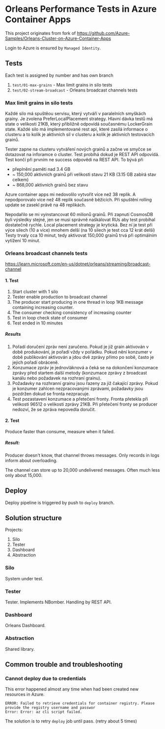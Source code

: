# Orleans Performance Tests in Azure Container Apps

This project originates from fork of https://github.com/Azure-Samples/Orleans-Cluster-on-Azure-Container-Apps

Login to Azure is ensured by `Managed Identity`.


## Tests

Each test is assigned by number and has own branch

1. `test/01-max-grains` - Max limit grains in silo tests
2. `test/02-stream-broadcast` - Orleans broadcast channels tests

### Max limit grains in silo tests

Každé silo má spuštěou servisu, který vytváří v paralelních smyškách grainy.
Je zvolena PreferLocalPlacement strategy.
Hlavní dávka testů má state o velikosti 21KB, který přibližně odpovídá současnému LockerGrain state.
Každé silo má implementované rest api, které zasílá informace o clusteru a to kolik je aktivních sil v clusteru a kolik je aktivních testovacích grainů.

Tester zapne na clusteru vytváření nových grainů a začne ve smyčce se dotazovat na inforamce o cluster.
Test probíhá dokud je REST API odpovídá. Test končí při prvním ne success odpovědi na REST API.
To bývá při
- přeplnění paměti nad 3.4 GB
- ~ 150,000 aktivních grainů při velikosti stavu 21 KB (3.15 GB zabírá stav celkem)
- ~ 868,000 aktivních grainů bez stavu



Azure container apps mi nedovolilo vytvořit více než 38 replik. A nepodporovalo více než 48 replik současně běžících. Při spuštění rolling update se zasekl právě na 48 replikách.


Nepodařilo se mi vyinstancovat 60 milionů grainů.
Při zapnutí CosmosDB byli výsledky stejné, jen se musí správně naškálovat RUs aby test probíhal dostatečně rychle.
Local placement strategy je krytická. Bez ní je test při výce silech (10 a více) mnohem delší (na 10 silech je test cca 12 krát delší)
Testy trvaly cca 10 minut, tedy aktivovat 150,000 grainů trvá při optimálním vytížení 10 minut.


### Orleans broadcast channels tests

https://learn.microsoft.com/en-us/dotnet/orleans/streaming/broadcast-channel

#### 1. Test

1. Start cluster with 1 silo
2. Tester enable production to broadcast channel
3. The producer start producing in one thread in loop 1KB message containing increasing counter.
4. The consumer checking consistency of increasing counter
5. Test in loop check state of consumer
6. Test ended in 10 minutes

##### Results

1. Pořadí doručení zpráv není zaručeno. Pokud je již grain aktivován v době produkování, je pořadí vždy v pořádku. 
Pokud nění konzumer v době publikování aktivován a jdou dvě zprávy přímo po sobě, často je jejich pořadí obráceně.
2. Konzumace zpráv je jednovláknová a čeká se na dokončení konzumace zprávy před startem další metody 
(konzumace zprávy z broadcast kanálu nebo požadavek na rozhraní grainu).
3. Požadavky na rozhranní grainu jsou řazeny za již čakající zprávy. Pokud je konzumer zahlcen nezpracovanými zprávami, 
požadavky jsou pozdržen dokud se fronta nezpracuje. 
4. Test pozastavení konzumace a přetečení fronty. Fronta přetekla při velikosti 96512 o velikosti zprávy 21KB.
Při přetečení fronty se producer nedozví, že se zpráva nepovedla doručit.


#### 2. Test

Produce faster than consume, measure when it failed.

##### Result:

Producer doesn't know, that channel throws messages.
Only records in logs inform about overloading.

The channel can store up to 20,000 undelivered messages. 
Often much less only about 15,000.

## Deploy

Deploy pipeline is triggered by push to `deploy` branch.

## Solution structure

Projects:
1. Silo
2. Tester
3. Dashboard
4. Abstraction

### Silo

System under test.

### Tester

Tester.
Implements NBomber.
Handling by REST API.

### Dashboard

Orleans Dashboard.

### Abstraction

Shared library.

## Common trouble and troubleshooting

### Cannot deploy due to credentials

This error happened almost any time when had been created new resources in Azure.


    ERROR: Failed to retrieve credentials for container registry. Please provide the registry username and passwor
    Error: Error: az cli script failed.



The solution is to retry `deploy` job until pass. (retry about 5 times)